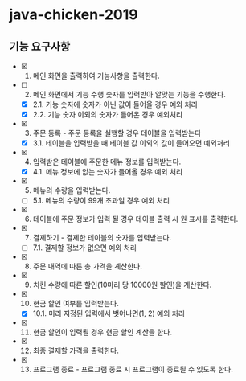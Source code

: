 # java-chicken-2019
## 기능 요구사항
- [x] 1. 메인 화면을 출력하여 기능사항을 출력한다.
- [ ] 2. 메인 화면에서 기능 수행 숫자를 입력받아 알맞는 기능을 수행한다.
  - [x] 2.1. 기능 숫자에 숫자가 아닌 값이 들어올 경우 예외 처리
  - [x] 2.2. 기능 숫자 이외의 숫자가 들어온 경우 예외처리
- [x] 3. 주문 등록 - 주문 등록을 실행할 경우 테이블을 입력받는다
  - [x] 3.1. 테이블을 입력받을 때 테이블 값 이외의 값이 들어오면 예외처리
- [x] 4. 입력받은 테이블에 주문한 메뉴 정보를 입력받는다.
  - [x] 4.1. 메뉴 정보에 없는 숫자가 들어올 경우 예외 처리
- [x] 5. 메뉴의 수량을 입력받는다.
  - [ ] 5.1. 메뉴의 수량이 99개 초과일 경우 예외 처리
- [x] 6. 테이블에 주문 정보가 입력 될 경우 테이블 출력 시 원 표시를 출력한다.
- [x] 7. 결제하기 - 결제한 테이블의 숫자를 입력받는다.
  - [ ] 7.1. 결제할 정보가 없으면 예외 처리
- [x] 8. 주문 내역에 따른 총 가격을 계산한다.
- [x] 9. 치킨 수량에 따른 할인(10마리 당 10000원 할인)을 계산한다.
- [x] 10. 현금 할인 여부를 입력받는다.
  - [x] 10.1. 미리 지정된 입력에서 벗어나면(1, 2) 예외 처리
- [x] 11. 현금 할인이 입력될 경우 현금 할인 계산을 한다.
- [x] 12. 최종 결제할 가격을 출력한다.
- [x] 13. 프로그램 종료 - 프로그램 종료 시 프로그램이 종료될 수 있도록 한다.
